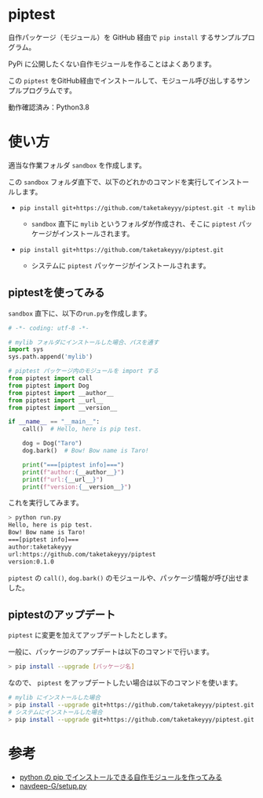 # piptest
自作パッケージ（モジュール）を GitHub 経由で `pip install` するサンプルプログラム。

PyPi に公開したくない自作モジュールを作ることはよくあります。

この `piptest` をGitHub経由でインストールして、モジュール呼び出しするサンプルプログラムです。

動作確認済み：Python3.8

# 使い方

適当な作業フォルダ `sandbox` を作成します。

この `sandbox` フォルダ直下で、以下のどれかのコマンドを実行してインストールします。

* `pip install git+https://github.com/taketakeyyy/piptest.git -t mylib`
    - `sandbox` 直下に `mylib` というフォルダが作成され、そこに `piptest` パッケージがインストールされます。

* `pip install git+https://github.com/taketakeyyy/piptest.git`
    - システムに `piptest` パッケージがインストールされます。

## piptestを使ってみる

`sandbox` 直下に、以下の`run.py`を作成します。

```py
# -*- coding: utf-8 -*-

# mylib フォルダにインストールした場合、パスを通す
import sys
sys.path.append('mylib')

# piptest パッケージ内のモジュールを import する
from piptest import call
from piptest import Dog
from piptest import __author__
from piptest import __url__
from piptest import __version__

if __name__ == "__main__":
    call()  # Hello, here is pip test.

    dog = Dog("Taro")
    dog.bark()  # Bow! Bow name is Taro!

    print("===[piptest info]===")
    print(f"author:{__author__}")
    print(f"url:{__url__}")
    print(f"version:{__version__}")
```

これを実行してみます。

```sh
> python run.py
Hello, here is pip test.
Bow! Bow name is Taro!
===[piptest info]===
author:taketakeyyy
url:https://github.com/taketakeyyy/piptest
version:0.1.0
```

`piptest` の `call()`, `dog.bark()` のモジュールや、パッケージ情報が呼び出せました。


## piptestのアップデート
`piptest` に変更を加えてアップデートしたとします。

一般に、パッケージのアップデートは以下のコマンドで行います。

```sh
> pip install --upgrade [パッケージ名]
```

なので、 `piptest` をアップデートしたい場合は以下のコマンドを使います。

```sh
# mylib にインストールした場合
> pip install --upgrade git+https://github.com/taketakeyyy/piptest.git -t mylib
# システムにインストールした場合
> pip install --upgrade git+https://github.com/taketakeyyy/piptest.git
```

# 参考
* [python の pip でインストールできる自作モジュールを作ってみる](https://blog.chocolapod.net/momokan/entry/117)
* [navdeep-G/setup.py](https://github.com/navdeep-G/setup.py)